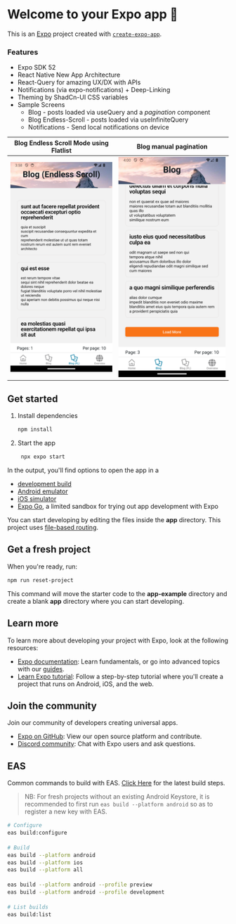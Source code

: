 # Welcome to your Expo app 👋

This is an [Expo](https://expo.dev) project created with [`create-expo-app`](https://www.npmjs.com/package/create-expo-app).

### Features
- Expo SDK 52
- React Native New App Architecture 
- React-Query for amazing UX/DX with APIs
- Notifications (via expo-notifications) + Deep-Linking
- Theming by ShadCn-UI CSS variables
- Sample Screens
   - Blog - posts loaded via useQuery and a *pagination* component
   - Blog Endless-Scroll - posts loaded via useInfiniteQuery
   - Notifications - Send local notifications on device

Blog Endless Scroll Mode using Flatlist             |  Blog manual pagination
:-------------------------:|:-------------------------:
![Screenshot 1: Blog Endless Scroll Mode using Flatlist](./_files/screenshot-blog-endless-scroll.png)  |   ![Screenshot 2: Blog manual pagination](./_files/screenshot-blog-manual-pagination.png)


## Get started

1. Install dependencies

   ```bash
   npm install
   ```

2. Start the app

   ```bash
    npx expo start
   ```

In the output, you'll find options to open the app in a

- [development build](https://docs.expo.dev/develop/development-builds/introduction/)
- [Android emulator](https://docs.expo.dev/workflow/android-studio-emulator/)
- [iOS simulator](https://docs.expo.dev/workflow/ios-simulator/)
- [Expo Go](https://expo.dev/go), a limited sandbox for trying out app development with Expo

You can start developing by editing the files inside the **app** directory. This project uses [file-based routing](https://docs.expo.dev/router/introduction).

## Get a fresh project

When you're ready, run:

```bash
npm run reset-project
```

This command will move the starter code to the **app-example** directory and create a blank **app** directory where you can start developing.

## Learn more

To learn more about developing your project with Expo, look at the following resources:

- [Expo documentation](https://docs.expo.dev/): Learn fundamentals, or go into advanced topics with our [guides](https://docs.expo.dev/guides).
- [Learn Expo tutorial](https://docs.expo.dev/tutorial/introduction/): Follow a step-by-step tutorial where you'll create a project that runs on Android, iOS, and the web.

## Join the community

Join our community of developers creating universal apps.

- [Expo on GitHub](https://github.com/expo/expo): View our open source platform and contribute.
- [Discord community](https://chat.expo.dev): Chat with Expo users and ask questions.

## EAS
Common commands to build with EAS. [Click Here](https://docs.expo.dev/build/setup/) for the latest build steps.

>NB: For fresh projects without an existing Android Keystore, it is recommended to first run `eas build --platform android` so as to register a new key with EAS.

```bash
# Configure
eas build:configure

# Build
eas build --platform android
eas build --platform ios
eas build --platform all

eas build --platform android --profile preview
eas build --platform android --profile development

# List builds
eas build:list
```
